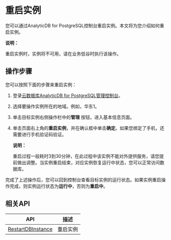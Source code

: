 # 重启实例

您可以通过AnalyticDB for PostgreSQL控制台重启实例。本文将为您介绍如何重启实例。

**说明：**

重启实例时，实例将不可用，请在业务低谷时执行该操作。

## 操作步骤

您可以按照下面的步骤来重启实例：

1.  登录[云数据库AnalyticDB for PostgreSQL管理控制台](https://gpdb.console.aliyun.com)。
2.  选择要操作实例所在的地域。例如，华东1。

3.  单击目标实例右侧操作栏中的**管理** 按钮，进入基本信息页面。

4.  单击页面右上角的**重启实例**，并在确认框中单击**确定**。如果您绑定了手机，还需要进行手机验证码验证。

    **说明：**

    重启过程一般耗时3到30分钟，在此过程中该实例不能对外提供服务，请您提前做出调整。当实例重启结束，对应实例恢复运行中状态，您可以正常访问数据库。


完成了上述操作后，您可以回到控制台查看目标实例的运行状态。如果实例重启操作完成，则实例运行状态为**运行中**，否则为**重启中**。

## 相关API

|API|描述|
|---|--|
|[RestartDBInstance](/cn.zh-CN/API参考/实例管理/RestartDBInstance.md)|重启实例|

